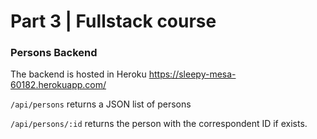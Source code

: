 # Part 3 | Fullstack course

### Persons Backend

The backend is hosted in Heroku https://sleepy-mesa-60182.herokuapp.com/

`/api/persons` returns a JSON list of persons

`/api/persons/:id` returns the person with the correspondent ID if exists.